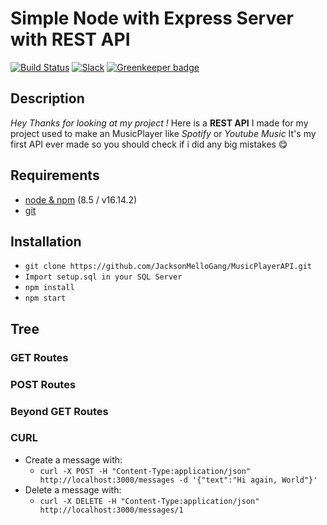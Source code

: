 # Simple Node with Express Server with REST API

[![Build Status](https://travis-ci.org/rwieruch/node-express-server-rest-api.svg?branch=master)](https://travis-ci.org/rwieruch/node-express-server-rest-api) 
[![Slack](https://slack-the-road-to-learn-react.wieruch.com/badge.svg)](https://slack-the-road-to-learn-react.wieruch.com/) 
[![Greenkeeper badge](https://badges.greenkeeper.io/rwieruch/node-express-server-rest-api.svg)](https://greenkeeper.io/)


## Description

*Hey Thanks for looking at my project !*
Here is a **REST API** I made for my project used to make an MusicPlayer like *Spotify* or *Youtube Music*
It's my first API ever made so you should check if i did any big mistakes 😋

## Requirements

- [node & npm](https://nodejs.org/en/) (8.5 / v16.14.2)
- [git](https://www.robinwieruch.de/git-essential-commands/)

## Installation

- `git clone https://github.com/JacksonMelloGang/MusicPlayerAPI.git`
- `Import setup.sql in your SQL Server`
- `npm install`
- `npm start`

## Tree

### GET Routes

### POST Routes

### Beyond GET Routes

### CURL

- Create a message with:
  - `curl -X POST -H "Content-Type:application/json" http://localhost:3000/messages -d '{"text":"Hi again, World"}'`
- Delete a message with:
  - `curl -X DELETE -H "Content-Type:application/json" http://localhost:3000/messages/1`